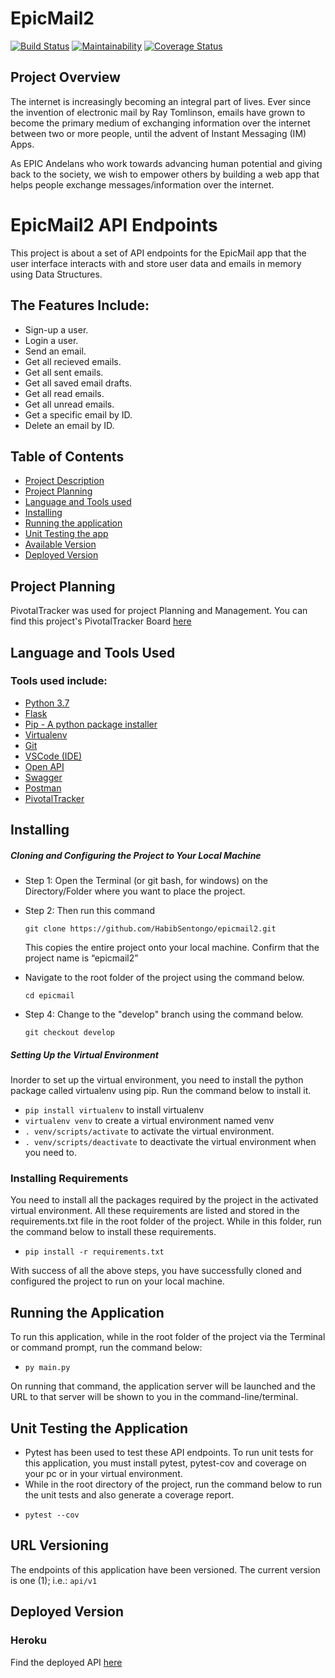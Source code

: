 # EpicMail2

[![Build Status](https://travis-ci.com/HabibSentongo/epicmail2.svg?branch=api)](https://travis-ci.com/HabibSentongo/epicmail2)      [![Maintainability](https://api.codeclimate.com/v1/badges/c808281d4382afa9f7ba/maintainability)](https://codeclimate.com/github/HabibSentongo/epicmail2/maintainability)        [![Coverage Status](https://coveralls.io/repos/github/HabibSentongo/epicmail2/badge.svg?branch=api)](https://coveralls.io/github/HabibSentongo/epicmail2?branch=api)

## Project Overview
The internet is increasingly becoming an integral part of lives. Ever since the invention of electronic mail by Ray Tomlinson, emails have grown to become the primary medium of exchanging information over the internet between two or more people, until the advent of Instant Messaging (IM) Apps.

As EPIC Andelans who work towards advancing human potential and giving back to the society, we wish to empower others by building a web app that helps people exchange messages/information over the internet.

# EpicMail2 API Endpoints
This project is about a set of API endpoints for the EpicMail app that the user interface interacts with and store user data and emails in memory using Data Structures.
## The Features Include:
* Sign-up a user.
* Login a user.
* Send an email.
* Get all recieved emails.
* Get all sent emails.
* Get all saved email drafts.
* Get all read emails.
* Get all unread emails.
* Get a specific email by ID.
* Delete an email by ID.

## Table of Contents
- [Project Description](#EpicMail2)
- [Project Planning](#project-planning)
- [Language and Tools used](#language-and-tools-used)
- [Installing](#installing)
- [Running the application](#running-the-application)
- [Unit Testing the app](#unit-testing-the-application)
- [Available Version](#url-versioning)
- [Deployed Version](#deployed-version)

## Project Planning
PivotalTracker was used for project Planning and Management. You can find this project's PivotalTracker Board [here](https://www.pivotaltracker.com/n/projects/2319053 "EpicMail2 on PivotalTracker")

## Language and Tools Used
### Tools used include:
* [Python 3.7](https://www.python.org)
* [Flask](http://flask.pocoo.org/)
* [Pip - A python package installer](https://pypi.org/project/pip/)
* [Virtualenv](https://pypi.org/project/virtualenv/)
* [Git](https://git-scm.com/downloads)
* [VSCode (IDE)](https://code.visualstudio.com/)
* [Open API](https://www.openapis.org/)
* [Swagger](https://swagger.io/)
* [Postman](https://www.getpostman.com/)
* [PivotalTracker](https://www.pivotaltracker.com "PivotalTracker")

## Installing

##### Cloning and Configuring the Project to Your Local Machine

- Step 1: Open the Terminal (or git bash, for windows) on the Directory/Folder where you want to place the project.
- Step 2: Then run this command 

    `git clone https://github.com/HabibSentongo/epicmail2.git`

    This copies the entire project onto your local machine. Confirm that the project name is “epicmail2”
- Navigate to the root folder of the project using the command below.

    `cd epicmail`

- Step 4: Change to the "develop" branch using the command below.

    `git checkout develop`

##### Setting Up the Virtual Environment
Inorder to set up the virtual environment, you need to install the python package called virtualenv using pip. Run the command below to install it.
- `pip install virtualenv` to install virtualenv
- `virtualenv venv`  to create a virtual environment named venv
- `. venv/scripts/activate` to activate the virtual environment.
- `. venv/scripts/deactivate` to deactivate the virtual environment when you need to.

### Installing Requirements
You need to install all the packages required by the project in the activated virtual environment. All these requirements are listed and stored in the requirements.txt file in the root folder of the project.
While in this folder, run the command below to install these requirements.
- `pip install -r requirements.txt`

With success of all the above steps, you have successfully cloned and configured the project to run on your local machine.

## Running the Application
To run this application, while in the root folder of the project via the Terminal or command prompt, run the command below:
- `py main.py`

On running that command, the application server will be launched and the URL to that server will be shown to you in the command-line/terminal.

## Unit Testing the Application

* Pytest has been used to test these API endpoints. To run unit tests for this application, you must install pytest, pytest-cov and coverage on your pc or in your virtual environment.
* While in the root directory of the project, run the command below to run the unit tests and also generate a coverage report.
- `pytest --cov`

## URL Versioning

The endpoints of this application have been versioned. The current version is one (1); i.e.: `api/v1`

## Deployed Version
### Heroku
Find the deployed API [here](https://epicmail-sentongo.herokuapp.com/ "epicmail2 on Heroku")